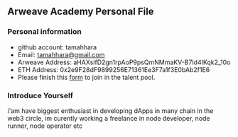 ## Arweave Academy Personal File

### Personal information

- github account: tamahhara
- Email: tamahhara@gmail.com
- Arweave Address: aHAXsifD2gn1rpAoP9psQmNMmaKV-B7ld4IKqk2_10o
- ETH Address: 0x2e9F28dF9899256E71361Ee3F7a1f3E0bAb2f1E6
- Please finish this [form](https://docs.google.com/forms/d/e/1FAIpQLSfWA5fIIcBgmRppm3jNz5vmf9Mai_QMVil-2pO4r7YKn_Zhtw/viewform?usp=sf_link) to join in the talent pool.

### Introduce Yourself
 i'am have biggest enthusiast in developing dApps in many chain in the web3 circle, im curently working a freelance in node developer, node runner, node operator etc
